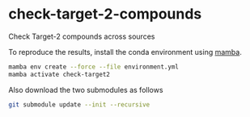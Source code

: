 # check-target-2-compounds
Check Target-2 compounds across sources

To reproduce the results, install the conda environment using [mamba](https://mamba.readthedocs.io/en/latest/installation.html).

```bash
mamba env create --force --file environment.yml
mamba activate check-target2
```

Also download the two submodules as follows

```bash
git submodule update --init --recursive
```